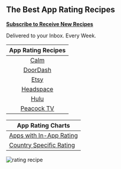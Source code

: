 ## The Best App Rating Recipes

**[Subscribe to Receive New Recipes](https://newsletter.ratingrecipes.com/)**

Delivered to your Inbox. Every Week.

| App Rating Recipes                                     |
|:------------------------------------------------------:|
| [Calm](https://ratingrecipes.com/apps/calm/)           |
| [DoorDash](https://ratingrecipes.com/apps/doordash/)   |
| [Etsy](https://ratingrecipes.com/apps/etsy/)           |
| [Headspace](https://ratingrecipes.com/apps/headspace/) |
| [Hulu](https://ratingrecipes.com/apps/hulu/)           |
| [Peacock TV](https://ratingrecipes.com/apps/peacock/)  |

| App Rating Charts                                                                   |
|-------------------------------------------------------------------------------------|
| [Apps with In-App Rating](https://ratingrecipes.com/charts/in-app-rating/)          |
| [Country Specific Rating](https://ratingrecipes.com/charts/country-specific-rating/)  |

![rating recipe](https://user-images.githubusercontent.com/140911/138474135-86a3425a-bc3a-4ffe-914d-ddaa530acb7a.jpeg)
